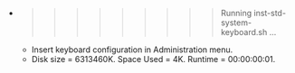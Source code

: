 * >>>>>>>>> Running inst-std-system-keyboard.sh ...
  * Insert keyboard configuration in Administration menu.
  * Disk size = 6313460K. Space Used = 4K. Runtime = 00:00:00:01.
